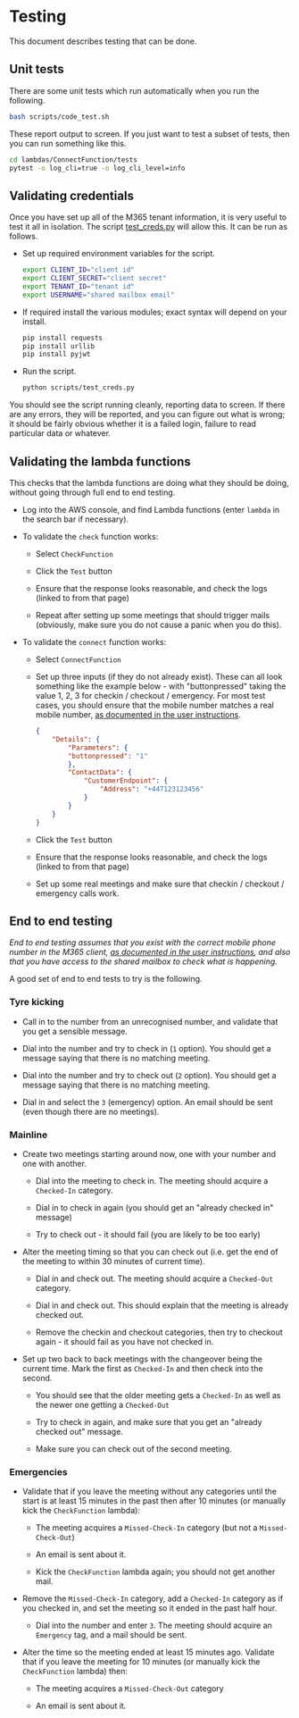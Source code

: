 # Testing

This document describes testing that can be done.

## Unit tests

There are some unit tests which run automatically when you run the following.

~~~bash
bash scripts/code_test.sh
~~~

These report output to screen. If you just want to test a subset of tests, then you can run something like this.

~~~bash
cd lambdas/ConnectFunction/tests
pytest -o log_cli=true -o log_cli_level=info
~~~

## Validating credentials

Once you have set up all of the M365 tenant information, it is very useful to test it all in isolation. The script [test_creds.py](../scripts/test_creds.py) will allow this. It can be run as follows.

- Set up required environment variables for the script.

    ~~~bash
    export CLIENT_ID="client id"
    export CLIENT_SECRET="client secret"
    export TENANT_ID="tenant id"
    export USERNAME="shared mailbox email"
    ~~~

- If required install the various modules; exact syntax will depend on your install.

    ~~~bash
    pip install requests
    pip install urllib
    pip install pyjwt
    ~~~

- Run the script.

    ~~~bash
    python scripts/test_creds.py
    ~~~

You should see the script running cleanly, reporting data to screen. If there are any errors, they will be reported, and you can figure out what is wrong; it should be fairly obvious whether it is a failed login, failure to read particular data or whatever.

## Validating the lambda functions

This checks that the lambda functions are doing what they should be doing, without going through full end to end testing.

- Log into the AWS console, and find Lambda functions (enter `lambda` in the search bar if necessary).

- To validate the `check` function works:

    - Select `CheckFunction`

    - Click the `Test` button

    - Ensure that the response looks reasonable, and check the logs (linked to from that page)

    - Repeat after setting up some meetings that should trigger mails (obviously, make sure you do not cause a panic when you do this).

- To validate the `connect` function works:

    - Select `ConnectFunction`

    - Set up three inputs (if they do not already exist). These can all look something like the example below - with "buttonpressed" taking the value 1, 2, 3 for checkin / checkout / emergency. For most test cases, you should ensure that the mobile number matches a real mobile number, [as documented in the user instructions](user.md#configuring-user-accounts).

        ~~~json
        {
            "Details": {
                "Parameters": {
                "buttonpressed": "1"
                },
                "ContactData": {
                    "CustomerEndpoint": {
                        "Address": "+447123123456"
                    }
                }
            }
        }
        ~~~

    - Click the `Test` button

    - Ensure that the response looks reasonable, and check the logs (linked to from that page)

    - Set up some real meetings and make sure that checkin / checkout / emergency calls work.

## End to end testing

*End to end testing assumes that you exist with the correct mobile phone number in the M365 client, [as documented in the user instructions](user.md#configuring-user-accounts), and also that you have access to the shared mailbox to check what is happening.*

A good set of end to end tests to try is the following.

### Tyre kicking

- Call in to the number from an unrecognised number, and validate that you get a sensible message.

- Dial into the number and try to check in (`1` option). You should get a message saying that there is no matching meeting.

- Dial into the number and try to check out (`2` option). You should get a message saying that there is no matching meeting.

- Dial in and select the `3` (emergency) option. An email should be sent (even though there are no meetings).

### Mainline

- Create two meetings starting around now, one with your number and one with another.

    - Dial into the meeting to check in. The meeting should acquire a `Checked-In` category.

    - Dial in to check in again (you should get an "already checked in" message)

    - Try to check out - it should fail (you are likely to be too early)

- Alter the meeting timing so that you can check out (i.e. get the end of the meeting to within 30 minutes of current time).

    - Dial in and check out. The meeting should acquire a `Checked-Out` category.

    - Dial in and check out. This should explain that the meeting is already checked out.

    - Remove the checkin and checkout categories, then try to checkout again - it should fail as you have not checked in.

- Set up two back to back meetings with the changeover being the current time. Mark the first as `Checked-In` and then check into the second.

    - You should see that the older meeting gets a `Checked-In` as well as the newer one getting a `Checked-Out`

    - Try to check in again, and make sure that you get an "already checked out" message.

    - Make sure you can check out of the second meeting.

### Emergencies

- Validate that if you leave the meeting without any categories until the start is at least 15 minutes in the past then after 10 minutes (or manually kick the `CheckFunction` lambda):

    - The meeting acquires a `Missed-Check-In` category (but not a `Missed-Check-Out`)

    - An email is sent about it.

    - Kick the `CheckFunction` lambda again; you should not get another mail.

- Remove the `Missed-Check-In` category, add a `Checked-In` category as if you checked in, and set the meeting so it ended in the past half hour.

    - Dial into the number and enter `3`. The meeting should acquire an `Emergency` tag, and a mail should be sent.

- Alter the time so the meeting ended at least 15 minutes ago. Validate that if you leave the meeting for 10 minutes (or manually kick the `CheckFunction` lambda) then:

    - The meeting acquires a `Missed-Check-Out` category

    - An email is sent about it.


